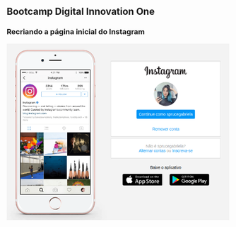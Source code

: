 ## Bootcamp Digital Innovation One
### Recriando a página inicial do Instagram

![Preview Instagram](img/preview.png)
